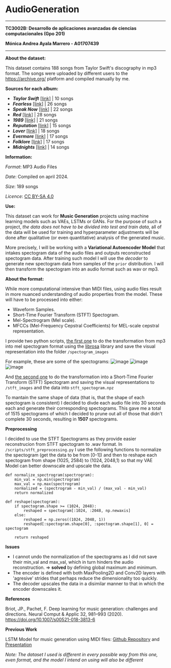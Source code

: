 # AudioGeneration
---
**TC3002B: Desarrollo de aplicaciones avanzadas de ciencias computacionales (Gpo 201)**

**Mónica Andrea Ayala Marrero - A01707439**

---
**About the dataset:**

This dataset contains 188 songs from Taylor Swift's discography in mp3 format. The songs were uploaded by different users to the https://archive.org/ platform and compiled manually by me.

**Sources for each album:**
- ***Taylor Swift*** [[link]](https://archive.org/details/cd_taylor-swift_taylor-swift/disc1/01.+Taylor+Swift+-+Tim+McGraw.flac) | 10 songs
- ***Fearless*** [[link]](https://archive.org/details/Fearless-Taylors-Version-Taylor-Swift) | 26 songs
- ***Speak Now*** [[link]](https://archive.org/details/Speak-Now-Taylors-Version-Taylor-Swift) | 22 songs
- ***Red*** [[link]](https://archive.org/details/Red-Album-Taylor-Swift-Taylors-Version) | 28 songs
- ***1989*** [[link]](https://archive.org/details/1989-taylors-version) | 21 songs
- ***Reputation*** [[link]](https://archive.org/details/reputation-cd) | 15 songs
- ***Lover*** [[link]](https://archive.org/details/lover-cd/14+Audio+Track.aiff) | 18 songs
- ***Evermore*** [[link]](https://archive.org/details/happiness_20240409) | 17 songs
- ***Folklore*** [[link]](https://archive.org/details/epiphany_20240407) | 17 songs
- ***Midnights*** [[link]](https://archive.org/details/01.-lavender-haze) | 14 songs

**Information:**

*Format*: MP3 Audio Files

*Date*: Compiled on april 2024. 

*Size*: 189 songs

*Licence*: [CC BY-SA 4.0](https://creativecommons.org/licenses/by-sa/4.0/)

**Use:**

This dataset can work for **Music Generation** projects using machine learning models such as VAEs, LSTMs or GANs. For the purpose of such a project, *the data does not have to be divided into test and train data*, all of the data will be used for training and hyperparameter adjustments will be done after qualitative (or even quantitative) analysis of the generated music.

More precisely, I will be working with a **Variational Autoencoder Model** that intakes spectogram data of the audio files and outputs reconstructed spectogram data. After training such model I will use the *decoder* to generate new spectogram data from samples of the ```prior``` distribution. I will then transform the spectogram into an audio format such as wav or mp3.

**About the format:**

While more computational intensive than MIDI files, using audio files result in more nuanced understanding of audio properties from the model. These will have to be processed into either:
- Waveform Samples.
- Short-Time Fourier Transform (STFT) Spectogram.
- Mel-Spectrogram (Mel scale).
- MFCCs (Mel-Frequency Cepstral Coefficients) for MEL-scale cepstral representation.

I provide two python scripts, [the first one](https://github.com/monica-ayala/AudioGeneration/blob/main/scripts/mel-preprocessing.py) to do the transformation from mp3 into mel spectogram format using the [librosa](https://pypi.org/project/librosa/) library and save the visual representation into the folder ```/spectogram_images```

For example, these are some of the spectograms:
![image](https://github.com/monica-ayala/AudioGeneration/assets/75228128/d1e2afdf-b67e-4efc-872f-eafad0077241)
![image](https://github.com/monica-ayala/AudioGeneration/assets/75228128/8b28371c-c98c-4414-8531-2c40096dd3b7)
![image](https://github.com/monica-ayala/AudioGeneration/assets/75228128/045c38a6-88bf-4054-b008-ccd1bb39126e)

And [the second one](https://github.com/monica-ayala/AudioGeneration/blob/main/scripts/stft-preprocessing.py) to do the transformation into a Short-Time Fourier Transform (STFT) Spectogram and saving the visual representations to ```/stft_images``` and the data into ```stft_spectogram.npz```

To mantain the same shape of data (that is, that the shape of each spectogram is consistent) I decided to divde each audio file into 30 seconds each and generate their corresponding spectograms. This gave me a total of 1515 spectograms of which I decided to prune out all of those that didn't complete 30 seconds, resulting in **1507** spectograms.

**Preprocessing**

I decided to use the STFT Spectograms as they provide easier reconstrucion from STFT spectogram to .wav format. In ```/scripts/stft_preprocessing.py``` I use the following functions to normalize the spectogram (get the data to be from [0-1]) and then to reshape each spectogram from shape (1025, 2584) to (1024, 2048,1) so that my VAE Model can better downscale and upscale the data.

```
def normalize_spectrogram(spectrogram):
    min_val = np.min(spectrogram)
    max_val = np.max(spectrogram)
    normalized = (spectrogram - min_val) / (max_val - min_val)
    return normalized

def reshape(spectogram):
    if spectogram.shape >= (1024, 2048):
        reshaped = spectogram[:1024, :2048, np.newaxis] 
    else:
        reshaped = np.zeros((1024, 2048, 1))
        reshaped[:spectogram.shape[0], :spectogram.shape[1], 0] = spectogram

    return reshaped
```
**Issues**
- I cannot undo the normalization of the spectograms as I did not save their min_val and max_val, which in turn hinders the audio reconstruction. => **solved** by defining global maximum and minimum.
- The encoder is defined with both MaxPooling2D and Conv2D layers with 'agresive' strides that perhaps reduce the dimensionality too quickly.
- The decoder upscales the data in a disimilar manner to that in which the encoder downscales it.

**References**

Briot, JP., Pachet, F. Deep learning for music generation: challenges and directions. Neural Comput & Applic 32, 981–993 (2020). https://doi.org/10.1007/s00521-018-3813-6

**Previous Work**

LSTM Model for music generation using MIDI files: [Github Repository](https://github.com/monica-ayala/MusicGenerator) and [Presentation](https://www.canva.com/design/DAF54orkKw4/GHiqPZIscVxblPPqpttnww/view?utm_content=DAF54orkKw4&utm_campaign=designshare&utm_medium=link&utm_source=editor)

*Note: The dataset I used is different in every possible way from this one, even format, and the model I intend on using will also be different*

